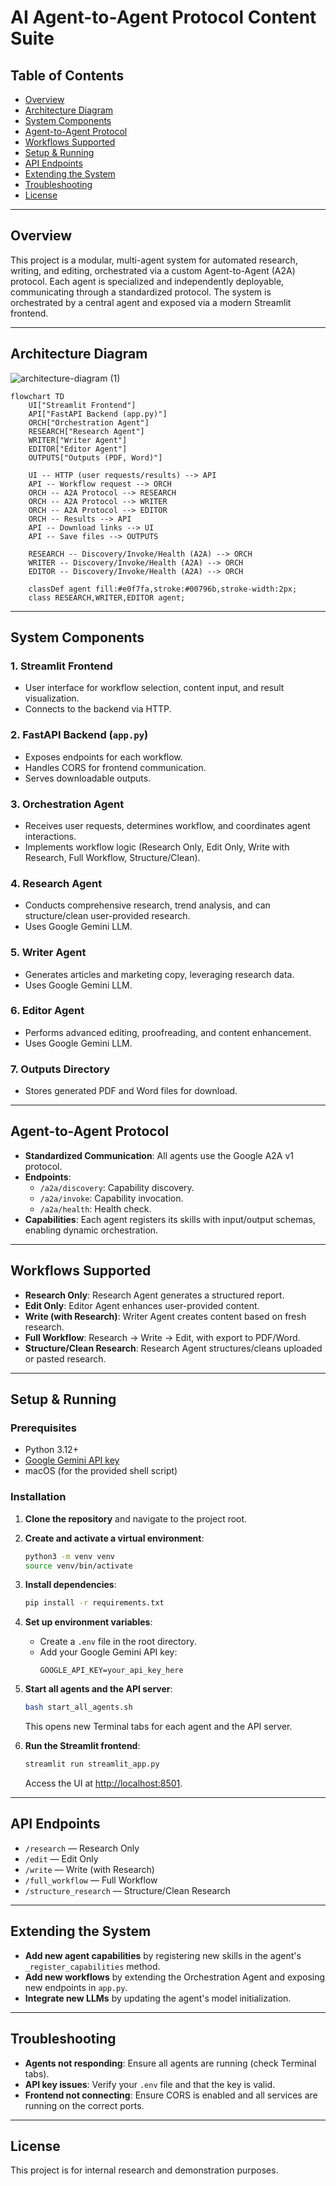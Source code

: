 # AI Agent-to-Agent Protocol Content Suite

## Table of Contents
- [Overview](#overview)
- [Architecture Diagram](#architecture-diagram)
- [System Components](#system-components)
- [Agent-to-Agent Protocol](#agent-to-agent-protocol)
- [Workflows Supported](#workflows-supported)
- [Setup & Running](#setup--running)
- [API Endpoints](#api-endpoints)
- [Extending the System](#extending-the-system)
- [Troubleshooting](#troubleshooting)
- [License](#license)

---

## Overview

This project is a modular, multi-agent system for automated research, writing, and editing, orchestrated via a custom Agent-to-Agent (A2A) protocol. Each agent is specialized and independently deployable, communicating through a standardized protocol. The system is orchestrated by a central agent and exposed via a modern Streamlit frontend.

---

## Architecture Diagram
![architecture-diagram (1)](https://github.com/user-attachments/assets/091419dd-fb4a-451f-b834-f36e847d30f1)


```mermaid
flowchart TD
    UI["Streamlit Frontend"]
    API["FastAPI Backend (app.py)"]
    ORCH["Orchestration Agent"]
    RESEARCH["Research Agent"]
    WRITER["Writer Agent"]
    EDITOR["Editor Agent"]
    OUTPUTS["Outputs (PDF, Word)"]

    UI -- HTTP (user requests/results) --> API
    API -- Workflow request --> ORCH
    ORCH -- A2A Protocol --> RESEARCH
    ORCH -- A2A Protocol --> WRITER
    ORCH -- A2A Protocol --> EDITOR
    ORCH -- Results --> API
    API -- Download links --> UI
    API -- Save files --> OUTPUTS

    RESEARCH -- Discovery/Invoke/Health (A2A) --> ORCH
    WRITER -- Discovery/Invoke/Health (A2A) --> ORCH
    EDITOR -- Discovery/Invoke/Health (A2A) --> ORCH

    classDef agent fill:#e0f7fa,stroke:#00796b,stroke-width:2px;
    class RESEARCH,WRITER,EDITOR agent;
```

---

## System Components

### 1. **Streamlit Frontend**
- User interface for workflow selection, content input, and result visualization.
- Connects to the backend via HTTP.

### 2. **FastAPI Backend (`app.py`)**
- Exposes endpoints for each workflow.
- Handles CORS for frontend communication.
- Serves downloadable outputs.

### 3. **Orchestration Agent**
- Receives user requests, determines workflow, and coordinates agent interactions.
- Implements workflow logic (Research Only, Edit Only, Write with Research, Full Workflow, Structure/Clean).

### 4. **Research Agent**
- Conducts comprehensive research, trend analysis, and can structure/clean user-provided research.
- Uses Google Gemini LLM.

### 5. **Writer Agent**
- Generates articles and marketing copy, leveraging research data.
- Uses Google Gemini LLM.

### 6. **Editor Agent**
- Performs advanced editing, proofreading, and content enhancement.
- Uses Google Gemini LLM.

### 7. **Outputs Directory**
- Stores generated PDF and Word files for download.

---

## Agent-to-Agent Protocol

- **Standardized Communication**: All agents use the Google A2A v1 protocol.
- **Endpoints**:
  - `/a2a/discovery`: Capability discovery.
  - `/a2a/invoke`: Capability invocation.
  - `/a2a/health`: Health check.
- **Capabilities**: Each agent registers its skills with input/output schemas, enabling dynamic orchestration.

---

## Workflows Supported

- **Research Only**: Research Agent generates a structured report.
- **Edit Only**: Editor Agent enhances user-provided content.
- **Write (with Research)**: Writer Agent creates content based on fresh research.
- **Full Workflow**: Research → Write → Edit, with export to PDF/Word.
- **Structure/Clean Research**: Research Agent structures/cleans uploaded or pasted research.

---

## Setup & Running

### Prerequisites
- Python 3.12+
- [Google Gemini API key](https://ai.google.dev/)
- macOS (for the provided shell script)

### Installation

1. **Clone the repository** and navigate to the project root.

2. **Create and activate a virtual environment**:
   ```bash
   python3 -m venv venv
   source venv/bin/activate
   ```

3. **Install dependencies**:
   ```bash
   pip install -r requirements.txt
   ```

4. **Set up environment variables**:
   - Create a `.env` file in the root directory.
   - Add your Google Gemini API key:
     ```
     GOOGLE_API_KEY=your_api_key_here
     ```

5. **Start all agents and the API server**:
   ```bash
   bash start_all_agents.sh
   ```
   This opens new Terminal tabs for each agent and the API server.

6. **Run the Streamlit frontend**:
   ```bash
   streamlit run streamlit_app.py
   ```
   Access the UI at [http://localhost:8501](http://localhost:8501).

---

## API Endpoints

- `/research` — Research Only
- `/edit` — Edit Only
- `/write` — Write (with Research)
- `/full_workflow` — Full Workflow
- `/structure_research` — Structure/Clean Research

---

## Extending the System

- **Add new agent capabilities** by registering new skills in the agent's `_register_capabilities` method.
- **Add new workflows** by extending the Orchestration Agent and exposing new endpoints in `app.py`.
- **Integrate new LLMs** by updating the agent's model initialization.

---

## Troubleshooting

- **Agents not responding**: Ensure all agents are running (check Terminal tabs).
- **API key issues**: Verify your `.env` file and that the key is valid.
- **Frontend not connecting**: Ensure CORS is enabled and all services are running on the correct ports.

---

## License

This project is for internal research and demonstration purposes.
